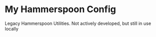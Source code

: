 # My Hammerspoon Config

Legacy Hammerspoon Utilities. Not actively developed, but still in use locally
